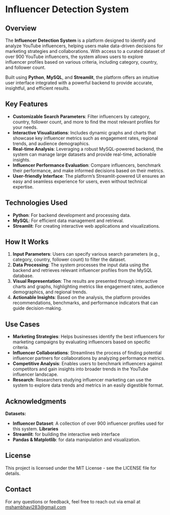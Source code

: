 # Influencer Detection System

## Overview
The **Influencer Detection System** is a platform designed to identify and analyze YouTube influencers, helping users make data-driven decisions for marketing strategies and collaborations. With access to a curated dataset of over 900 YouTube influencers, the system allows users to explore influencer profiles based on various criteria, including category, country, and follower count. 

Built using **Python**, **MySQL**, and **Streamlit**, the platform offers an intuitive user interface integrated with a powerful backend to provide accurate, insightful, and efficient results.

## Key Features
- **Customizable Search Parameters**: Filter influencers by category, country, follower count, and more to find the most relevant profiles for your needs.
- **Interactive Visualizations**: Includes dynamic graphs and charts that showcase key influencer metrics such as engagement rates, regional trends, and audience demographics.
- **Real-time Analysis**: Leveraging a robust MySQL-powered backend, the system can manage large datasets and provide real-time, actionable insights.
- **Influencer Performance Evaluation**: Compare influencers, benchmark their performance, and make informed decisions based on their metrics.
- **User-friendly Interface**: The platform’s Streamlit-powered UI ensures an easy and seamless experience for users, even without technical expertise.

## Technologies Used
- **Python**: For backend development and processing data.
- **MySQL**: For efficient data management and retrieval.
- **Streamlit**: For creating interactive web applications and visualizations.

## How It Works
1. **Input Parameters**: Users can specify various search parameters (e.g., category, country, follower count) to filter the dataset.
2. **Data Processing**: The system processes the input data using the backend and retrieves relevant influencer profiles from the MySQL database.
3. **Visual Representation**: The results are presented through interactive charts and graphs, highlighting metrics like engagement rates, audience demographics, and regional trends.
4. **Actionable Insights**: Based on the analysis, the platform provides recommendations, benchmarks, and performance indicators that can guide decision-making.

## Use Cases
- **Marketing Strategies**: Helps businesses identify the best influencers for marketing campaigns by evaluating influencers based on specific criteria.
- **Influencer Collaborations**: Streamlines the process of finding potential influencer partners for collaborations by analyzing performance metrics.
- **Competitive Analysis**: Enables users to benchmark influencers against competitors and gain insights into broader trends in the YouTube influencer landscape.
- **Research**: Researchers studying influencer marketing can use the system to explore data trends and metrics in an easily digestible format.

## Acknowledgments
**Datasets:**
- **Influencer Dataset**: A collection of over 900 influencer profiles used for this system.
**Libraries**
- **Streamlit**: for building the interactive web interface
- **Pandas & Matplotlib**: for data manipulation and visualization.

## License
This project is licensed under the MIT License - see the LICENSE file for details.

## Contact
For any questions or feedback, feel free to reach out via email at mshambhavi283@gmail.com

